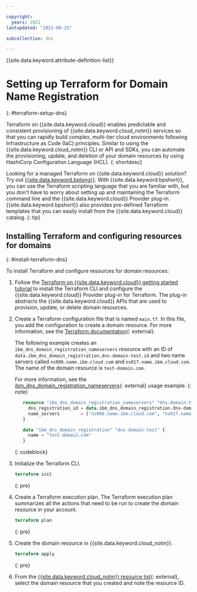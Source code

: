```yaml
---

copyright:
  years: 2021
lastupdated: "2021-08-25"

subcollection: dns

---
```


{{site.data.keyword.attribute-definition-list}}

# Setting up Terraform for Domain Name Registration
{: #terraform-setup-dns}

Terraform on {{site.data.keyword.cloud}} enables predictable and consistent provisioning of {{site.data.keyword.cloud_notm}} services so that you can rapidly build complex, multi-tier cloud environments following Infrastructure as Code (IaC) principles. Similar to using the {{site.data.keyword.cloud_notm}} CLI or API and SDKs, you can automate the provisioning, update, and deletion of your domain resources by using HashiCorp Configuration Language (HCL).
{: shortdesc}

Looking for a managed Terraform on {{site.data.keyword.cloud}} solution? Try out [{{site.data.keyword.bplong}}](/docs/schematics?topic=schematics-getting-started). With {{site.data.keyword.bpshort}}, you can use the Terraform scripting language that you are familiar with, but you don't have to worry about setting up and maintaining the Terraform command line and the {{site.data.keyword.cloud}} Provider plug-in. {{site.data.keyword.bpshort}} also provides pre-defined Terraform templates that you can easily install from the {{site.data.keyword.cloud}} catalog.
{: tip}

## Installing Terraform and configuring resources for domains
{: #install-terraform-dns}

To install Terraform and configure resources for domain resources:

1. Follow the [Terraform on {{site.data.keyword.cloud}} getting started tutorial](/docs/ibm-cloud-provider-for-terraform?topic=ibm-cloud-provider-for-terraform-getting-started) to install the Terraform CLI and configure the {{site.data.keyword.cloud}} Provider plug-in for Terraform. The plug-in abstracts the {{site.data.keyword.cloud}} APIs that are used to provision, update, or delete domain resources.

1. Create a Terraform configuration file that is named `main.tf`. In this file, you add the configuration to create a domain resource. For more information, see the [Terraform documentation](https://www.terraform.io/docs/language/index.html){: external}.

   The following example creates an `ibm_dns_domain_registration_nameservers` resource with an ID of `data.ibm_dns_domain_registration.dns-domain-test.id` and two name servers called `ns006.name.ibm.cloud.com` and `ns017.name.ibm.cloud.com`. The name of the domain resource is `test-domain.com`.
   
      For more information, see the [ibm_dns_domain_registration_nameservers](https://registry.terraform.io/providers/IBM-Cloud/ibm/latest/docs/resources/dns_domain_registration_nameservers){: external} usage example.
      {: note}

   ```terraform
      resource "ibm_dns_domain_registration_nameservers" "dns-domain-test" {
        dns_registration_id = data.ibm_dns_domain_registration.dns-domain-test.id
        name_servers        = ["ns006.name.ibm.cloud.com", "ns017.name.ibm.cloud.com"]
      }

      data "ibm_dns_domain_registration" "dns-domain-test" {
        name = "test-domain.com"
      }
   ```
   {: codeblock}

1. Initialize the Terraform CLI.

   ```terraform
   terraform init
   ```
   {: pre}

1. Create a Terraform execution plan. The Terraform execution plan summarizes all the actions that need to be run to create the domain resource in your account.

   ```terraform
   terraform plan
   ```
   {: pre}

1. Create the domain resource in {{site.data.keyword.cloud_notm}}.

   ```terraform
   terraform apply
   ```
   {: pre}

1. From the [{{site.data.keyword.cloud_notm}} resource list](/resources){: external}, select the domain resource that you created and note the resource ID.
